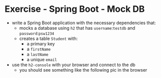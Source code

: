 # Exercise - Spring Boot - Mock DB
* write a Spring Boot application with the necessary dependencies that:
    * mocks a database using `h2` that has `username`:`testdb` and `password`:`psw1234`
    * creates a table `Student` with:
        * a primary key
        * a `firstName`
        * a `lastName`
        * a unique `email`
* use the `h2-console` with your browser and connect to the db
    * you should see something like the following pic in the browser